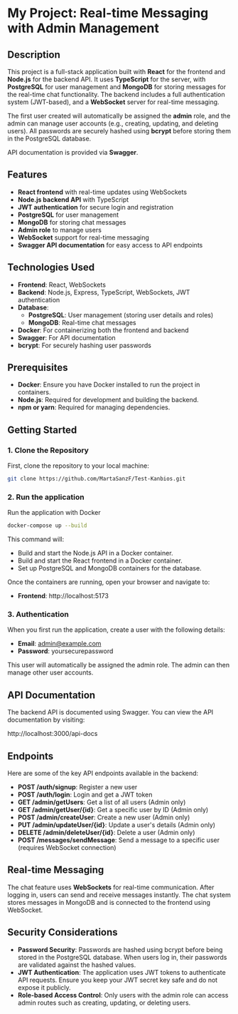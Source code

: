 # My Project: Real-time Messaging with Admin Management

## Description
This project is a full-stack application built with **React** for the frontend and **Node.js** for the backend API. It uses **TypeScript** for the server, with **PostgreSQL** for user management and **MongoDB** for storing messages for the real-time chat functionality. The backend includes a full authentication system (JWT-based), and a **WebSocket** server for real-time messaging.

The first user created will automatically be assigned the **admin** role, and the admin can manage user accounts (e.g., creating, updating, and deleting users). All passwords are securely hashed using **bcrypt** before storing them in the PostgreSQL database.

API documentation is provided via **Swagger**.

## Features
- **React frontend** with real-time updates using WebSockets
- **Node.js backend API** with TypeScript
- **JWT authentication** for secure login and registration
- **PostgreSQL** for user management
- **MongoDB** for storing chat messages
- **Admin role** to manage users
- **WebSocket** support for real-time messaging
- **Swagger API documentation** for easy access to API endpoints

## Technologies Used
- **Frontend**: React, WebSockets
- **Backend**: Node.js, Express, TypeScript, WebSockets, JWT authentication
- **Database**:
  - **PostgreSQL**: User management (storing user details and roles)
  - **MongoDB**: Real-time chat messages
- **Docker**: For containerizing both the frontend and backend
- **Swagger**: For API documentation
- **bcrypt**: For securely hashing user passwords

## Prerequisites
- **Docker**: Ensure you have Docker installed to run the project in containers.
- **Node.js**: Required for development and building the backend.
- **npm or yarn**: Required for managing dependencies.

## Getting Started

### 1. Clone the Repository
First, clone the repository to your local machine:
```bash
git clone https://github.com/MartaSanzF/Test-Kanbios.git
```
### 2. Run the application
Run the application with Docker
```bash
docker-compose up --build
```
This command will:

- Build and start the Node.js API in a Docker container.
- Build and start the React frontend in a Docker container.
- Set up PostgreSQL and MongoDB containers for the database.

Once the containers are running, open your browser and navigate to:

- **Frontend**: http://localhost:5173

### 3. Authentication
When you first run the application, create a user with the following details:

- **Email**: admin@example.com
- **Password**: yoursecurepassword

This user will automatically be assigned the admin role. The admin can then manage other user accounts.

## API Documentation
The backend API is documented using Swagger. You can view the API documentation by visiting:

http://localhost:3000/api-docs

## Endpoints
Here are some of the key API endpoints available in the backend:

- **POST /auth/signup**: Register a new user
- **POST /auth/login**: Login and get a JWT token
- **GET /admin/getUsers**: Get a list of all users (Admin only)
- **GET /admin/getUser/{id}**: Get a specific user by ID (Admin only)
- **POST /admin/createUser**: Create a new user (Admin only)
- **PUT /admin/updateUser/{id}**: Update a user's details (Admin only)
- **DELETE /admin/deleteUser/{id}**: Delete a user (Admin only)
- **POST /messages/sendMessage**: Send a message to a specific user (requires WebSocket connection)

## Real-time Messaging
The chat feature uses **WebSockets** for real-time communication. After logging in, users can send and receive messages instantly. The chat system stores messages in MongoDB and is connected to the frontend using WebSocket.

## Security Considerations

- **Password Security**: Passwords are hashed using bcrypt before being stored in the PostgreSQL database. When users log in, their passwords are validated against the hashed values.
- **JWT Authentication**: The application uses JWT tokens to authenticate API requests. Ensure you keep your JWT secret key safe and do not expose it publicly.
- **Role-based Access Control**: Only users with the admin role can access admin routes such as creating, updating, or deleting users.